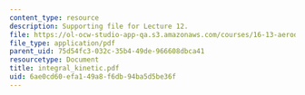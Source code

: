 ```yaml
---
content_type: resource
description: Supporting file for Lecture 12.
file: https://ol-ocw-studio-app-qa.s3.amazonaws.com/courses/16-13-aerodynamics-of-viscous-fluids-fall-2003/6ae0cd60efa149a8f6db94ba5d5be36f_integral_kinetic.pdf
file_type: application/pdf
parent_uid: 75d54fc3-032c-35b4-49de-966608dbca41
resourcetype: Document
title: integral_kinetic.pdf
uid: 6ae0cd60-efa1-49a8-f6db-94ba5d5be36f
---
```

